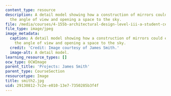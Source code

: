 ```yaml
---
content_type: resource
description: A detail model showing how a construction of mirrors could exist, redefining
  the angle of view and opening a space to the sky.
file: /media/courses/4-155b-architectural-design-level-iii-a-student-center-for-mit-fall-2004/291308127c2ee01013e77350285b3f4f_smith2.jpg
file_type: image/jpeg
image_metadata:
  caption: A detail model showing how a construction of mirrors could exist, redefining
    the angle of view and opening a space to the sky.
  credit: 'Credit: Image courtesy of James Smith.'
  image-alt: A detail model.
learning_resource_types: []
ocw_type: OCWImage
parent_title: 'Projects: James Smith'
parent_type: CourseSection
resourcetype: Image
title: smith2.jpg
uid: 29130812-7c2e-e010-13e7-7350285b3f4f
---
```

